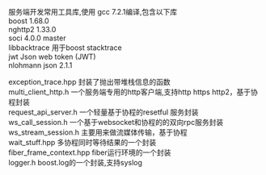 服务端开发常用工具库,使用 gcc 7.2.1编译,包含以下库  
boost 1.68.0  
nghttp2 1.33.0  
soci 4.0.0 master  
libbacktrace 用于boost stacktrace  
jwt Json web token (JWT)  
nlohmann json  2.1.1  

exception_trace.hpp 封装了抛出带堆栈信息的函数  
multi_client_http.h 一个服务端专用的http客户端,支持http https http2，基于协程封装  
request_api_server.h 一个轻量基于协程的resetful 服务封装  
ws_call_session.h 一个基于websocket和协程的的双向rpc服务封装  
ws_stream_session.h 主要用来做流媒体传输，基于协程  
wait_stuff.hpp 多协程同时等待结果的一个封装  
fiber_frame_context.hpp fiber运行环境的一个封装  
logger.h boost.log的一个封装,支持syslog  